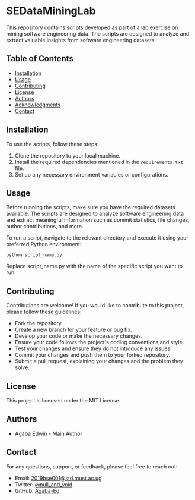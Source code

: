 # SEDataMiningLab

This repository contains scripts developed as part of a lab exercise on mining software engineering data. The scripts are designed to analyze and extract valuable insights from software engineering datasets.

## Table of Contents

- [Installation](#installation)
- [Usage](#usage)
- [Contributing](#contributing)
- [License](#license)
- [Authors](#authors)
- [Acknowledgments](#acknowledgments)
- [Contact](#contact)

## Installation

To use the scripts, follow these steps:

1. Clone the repository to your local machine.
2. Install the required dependencies mentioned in the `requirements.txt` file.
3. Set up any necessary environment variables or configurations.

## Usage

Before running the scripts, make sure you have the required datasets available. The scripts are designed to analyze software engineering data and extract meaningful information such as commit statistics, file changes, author contributions, and more.

To run a script, navigate to the relevant directory and execute it using your preferred Python environment:

```shell
python script_name.py

```
Replace script_name.py with the name of the specific script you want to run.

## Contributing

Contributions are welcome! If you would like to contribute to this project, please follow these guidelines:

- Fork the repository.
- Create a new branch for your feature or bug fix.
- Develop your code or make the necessary changes.
- Ensure your code follows the project's coding conventions and style.
- Test your changes and ensure they do not introduce any issues.
- Commit your changes and push them to your forked repository.
- Submit a pull request, explaining your changes and the problem they solve.

## License

This project is licensed under the MIT License.

## Authors

- [Agaba Edwin](https://github.com/Agaba-Ed) - Main Author


## Contact

For any questions, support, or feedback, please feel free to reach out:

- Email: 2019bse001@std.must.ac.ug
- Twitter: [@null_and_void](https://twitter.com/null_and_void)
- GitHub: [Agaba-Ed](https://github.com/Agaba-Ed)



